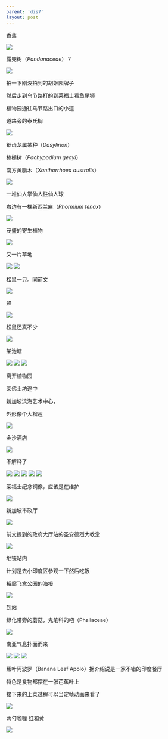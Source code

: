 ```yaml
---
parent: 'dis7'
layout: post
---
```

香蕉

<img class='disc' src='https://lykoseremos.github.io/gmalb-01/dis7/581.jpg'>

露兜树（<i>Pandanaceae</i>）？

<img class='disc' src='https://lykoseremos.github.io/gmalb-01/dis7/582.jpg'>

拍一下刚没拍到的胡姬园牌子

然后走到乌节路打的到莱福士看鱼尾狮

植物园通往乌节路出口的小道

道路旁的泰氏榈

<img class='disc' src='https://lykoseremos.github.io/gmalb-01/dis7/583.jpg'>

锯齿龙属某种（<i>Dasylirion</i>）

棒槌树（<i>Pachypodium geayi</i>）

南方黄脂木（<i>Xanthorrhoea australis</i>）

<img class='disc' src='https://lykoseremos.github.io/gmalb-01/dis7/584.jpg'>

一堆仙人掌仙人柱仙人球

右边有一棵新西兰麻（<i>Phormium tenax</i>）

<img class='disc' src='https://lykoseremos.github.io/gmalb-01/dis7/585.jpg'>

茂盛的寄生植物

<img class='disc' src='https://lykoseremos.github.io/gmalb-01/dis7/586.jpg'>

又一片草地

<img class='disc' src='https://lykoseremos.github.io/gmalb-01/dis7/587.jpg'>

<img class='disc' src='https://lykoseremos.github.io/gmalb-01/dis7/588.jpg'>

松鼠一只。同前文

<img class='disc' src='https://lykoseremos.github.io/gmalb-01/dis7/589.jpg'>

蜂

<img class='disc' src='https://lykoseremos.github.io/gmalb-01/dis7/590.jpg'>

松鼠还真不少

<img class='disc' src='https://lykoseremos.github.io/gmalb-01/dis7/591.jpg'>

某池塘

<img class='disc' src='https://lykoseremos.github.io/gmalb-01/dis7/592.jpg'>

<img class='disc' src='https://lykoseremos.github.io/gmalb-01/dis7/593.jpg'>

<img class='disc' src='https://lykoseremos.github.io/gmalb-01/dis7/594.jpg'>

离开植物园

莱佛士坊途中

新加坡滨海艺术中心，

外形像个大榴莲

<img class='disc' src='https://lykoseremos.github.io/gmalb-01/dis7/595.jpg'>

金沙酒店

<img class='disc' src='https://lykoseremos.github.io/gmalb-01/dis7/596.jpg'>

不解释了

<img class='disc' src='https://lykoseremos.github.io/gmalb-01/dis7/597.jpg'>

<img class='disc' src='https://lykoseremos.github.io/gmalb-01/dis7/598.jpg'>

<img class='disc' src='https://lykoseremos.github.io/gmalb-01/dis7/599.jpg'>

<img class='disc' src='https://lykoseremos.github.io/gmalb-01/dis7/600.jpg'>

<img class='disc' src='https://lykoseremos.github.io/gmalb-01/dis7/601.jpg'>

莱福士纪念铜像，应该是在维护

<img class='disc' src='https://lykoseremos.github.io/gmalb-01/dis7/602.jpg'>

新加坡市政厅

<img class='disc' src='https://lykoseremos.github.io/gmalb-01/dis7/603.jpg'>

前文提到的政府大厅站的圣安德烈大教堂

<img class='disc' src='https://lykoseremos.github.io/gmalb-01/dis7/604.jpg'>

地铁站内

计划是去小印度区参观一下然后吃饭

裕廊飞禽公园的海报

<img class='disc' src='https://lykoseremos.github.io/gmalb-01/dis7/605.jpg'>

到站

绿化带旁的蘑菇，鬼笔科的吧（Phallaceae）

<img class='disc' src='https://lykoseremos.github.io/gmalb-01/dis7/606.jpg'>

南亚气息扑面而来

<img class='disc' src='https://lykoseremos.github.io/gmalb-01/dis7/607.jpg'>

<img class='disc' src='https://lykoseremos.github.io/gmalb-01/dis7/608.jpg'>

<img class='disc' src='https://lykoseremos.github.io/gmalb-01/dis7/609.jpg'>

蕉叶阿波罗（Banana Leaf Apolo）据介绍说是一家不错的印度餐厅

特色是食物都摆在一张芭蕉叶上

接下来的上菜过程可以当定帧动画来看了

<img class='disc' src='https://lykoseremos.github.io/gmalb-01/dis7/610.jpg'>

两勺咖喱 红和黄

<img class='disc' src='https://lykoseremos.github.io/gmalb-01/dis7/611.jpg'>
